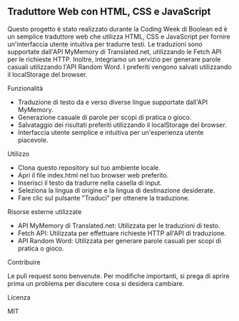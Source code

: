 ## Traduttore Web con HTML, CSS e JavaScript

Questo progetto è stato realizzato durante la Coding Week di Boolean ed è un semplice traduttore web che utilizza HTML, CSS e JavaScript per fornire un'interfaccia utente intuitiva per tradurre testi. Le traduzioni sono supportate dall'API MyMemory di Translated.net, utilizzando le Fetch API per le richieste HTTP. Inoltre, integriamo un servizio per generare parole casuali utilizzando l'API Random Word. I preferiti vengono salvati utilizzando il localStorage del browser.

Funzionalità
- Traduzione di testo da e verso diverse lingue supportate dall'API MyMemory.
- Generazione casuale di parole per scopi di pratica o gioco.
- Salvataggio dei risultati preferiti utilizzando il localStorage del browser.
- Interfaccia utente semplice e intuitiva per un'esperienza utente piacevole.
  
Utilizzo
- Clona questo repository sul tuo ambiente locale.
- Apri il file index.html nel tuo browser web preferito.
- Inserisci il testo da tradurre nella casella di input.
- Seleziona la lingua di origine e la lingua di destinazione desiderate.
- Fare clic sul pulsante "Traduci" per ottenere la traduzione.
  
Risorse esterne utilizzate
- API MyMemory di Translated.net: Utilizzata per le traduzioni di testo.
- Fetch API: Utilizzata per effettuare richieste HTTP all'API di traduzione.
- API Random Word: Utilizzata per generare parole casuali per scopi di pratica o gioco.

Contribuire

Le pull request sono benvenute. Per modifiche importanti, si prega di aprire prima un problema per discutere cosa si desidera cambiare.

Licenza

MIT

